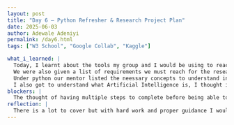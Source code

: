 ```yaml
---
layout: post
title: "Day 6 – Python Refresher & Research Project Plan"
date: 2025-06-03
author: Adewale Adeniyi
permalink: /day6.html
tags: ["W3 School", "Google Collab", "Kaggle"]

what_i_learned: |
  Today, I learnt about the tools my group and I would be using to reach our desired result for the research, we would be making use of python, python machine learning and python pandas.
  We were also given a list of requirements we must reach for the research, the first being learning python through the use of W3 school, Kaggle and youtube videos on certain topics, mathematical statistics, Transcriptomics in genetics, how to data clean and analyze.
  Under python our mentor listed the neessary concepts to understand in python, which are user input, conditionals, loops, functions, lists, 2D lists, dictionaries, sets, OOP (Object oriented programming), and list comprehension.
  I also got to understand what Artificial Intelligence is, I thought it was the same as a computer which helps make work easier and faster but my faculty mentor and mentor corrected my line oif thinking, Artificial intelligence refers to the branch of computer science or technology that is able to simulate human learning, comprehension, problem solving, decision making, creativity and autonomy depending on how well the module or program it runs on has been trained well.
blockers: |
  The thought of having multiple steps to complete before being able to start thte real research programme, but it is needed, my mentor and faculty mentor are ready to assist me and guide me through to attain new knowledge and figure out this research.
reflection: |
  There is a lot to cover but with hard work and proper guidance I would have completed the essentials for pyhton before this week ends, the platforms I have been given would steer me in the right direction then I can move on to transcriptomic in genetics to understand the basics of that as well.
---
```


